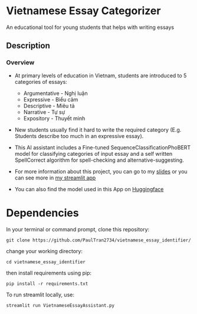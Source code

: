 # Vietnamese Essay Categorizer
An educational tool for young students that helps with writing essays
## Description
### Overview
- At primary levels of education in Vietnam, students are introduced to 5 categories of essays:
  - Argumentative - Nghị luận
  - Expressive - Biểu cảm
  - Descriptive - Miêu tả
  - Narrative - Tự sự
  - Expository - Thuyết minh

- New students usually find it hard to write the required category (E.g. Students describe too much in an expressive essay).
- This AI assistant includes a Fine-tuned SequenceClassificationPhoBERT model for classifying categories of input essay and a self written SpellCorrect algorithm for spell-checking and alternative-suggesting.
- For more information about this project, you can go to my [slides](https://hackmd.io/@Froggyplayz123/DL4AI_Presentation#/3) or you can see more in [my streamlit app](https://paultran2734-vietnamese-essay-i-vietnameseessayassistant-kya1wv.streamlitapp.com/) 
- You can also find the model used in this App on [Huggingface](https://huggingface.co/PaulTran/vietnamese_essay_identify)

# Dependencies

In your terminal or command prompt, clone this repository:
```
git clone https://github.com/PaulTran2734/vietnamese_essay_identifier/
```
change your working directory:
```
cd vietnamese_essay_identifier
```
then install requirements using pip:
```
pip install -r requirements.txt
```
To run streamlit locally, use:
```
streamlit run VietnameseEssayAssistant.py
```
